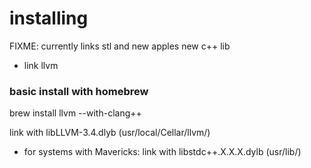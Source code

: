 # installing

FIXME: currently links stl and new apples new c++ lib

- link llvm 

### basic install with homebrew

brew install llvm --with-clang++

link with libLLVM-3.4.dlyb (usr/local/Cellar/llvm/)

- for systems with Mavericks:
    link with libstdc++.X.X.X.dylb (usr/lib/)
    
